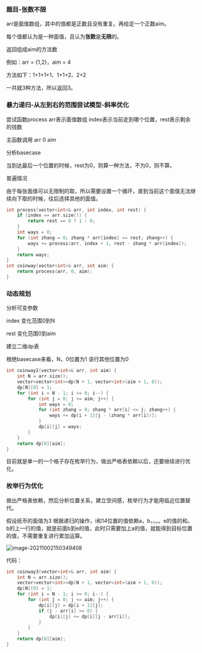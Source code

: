 ### 题目-张数不限

arr是面值数组，其中的值都是正数且没有重复。再给定一个正数aim。

每个值都认为是一种面值，且认为**张数**是**无限**的。

返回组成aim的方法数

例如：arr = {1,2}，aim = 4

方法如下：1+1+1+1、1+1+2、2+2

一共就3种方法，所以返回3。

### 暴力递归-从左到右的范围尝试模型-斜率优化

尝试函数process arr表示面值数组 index表示当前走到哪个位置，rest表示剩余的钱数

主函数调用 arr 0 aim

分析basecase

当到达最后一个位置的时候，rest为0，则算一种方法，不为0，则不算。

普遍情况

由于每张面值可以无限制的取，所以需要设置一个循环，直到当前这个面值无法继续向下取的时候，往后选择其他的面值。

```cpp
int process(vector<int>& arr, int index, int rest) {
	if (index == arr.size()) {
		return rest == 0 ? 1 : 0;
	}
	int ways = 0;
	for (int zhang = 0; zhang * arr[index] <= rest; zhang++) {
		ways += process(arr, index + 1, rest - zhang * arr[index]);
	}
	return ways;
}
int coinway(vector<int>& arr, int aim) {
	return process(arr, 0, aim);
}
```

### 动态规划

分析可变参数

index 变化范围0到N

rest 变化范围0到aim

建立二维dp表

根绝basecase来看，N，0位置为1 该行其他位置为0

```cpp
int coinway2(vector<int>& arr, int aim) {
	int N = arr.size();
	vector<vector<int>>dp(N + 1, vector<int>(aim + 1, 0));
	dp[N][0] = 1;
	for (int i = N - 1; i >= 0; i--) {
		for (int j = 0; j <= aim; j++) {
			int ways = 0;
			for (int zhang = 0; zhang * arr[i] <= j; zhang++) {
				ways += dp[i + 1][j - (zhang * arr[i])];
			}
			dp[i][j] = ways;
		}
	}
	return dp[0][aim];
}
```

目前就是单一的一个格子存在枚举行为，做出严格表依赖以后，还要继续进行优化。

### 枚举行为优化

做出严格表依赖，然后分析位置关系，建立空间感，枚举行为才能用临近位置替代。

假设纸币的面值为3 根据递归的操作，i和14位置的值依赖a，b，。。。e的值的和。b的上一行的值，就是前面b到e的值，此时只需要加上a的值，就能得到目标位置的值，不需要重复进行累加运算。

![image-20211002150349408](H:\wangchen\Documents\LeetCode\动态规划\11找零钱2.assets\image-20211002150349408.png)

代码：

```cpp
int coinway3(vector<int>& arr, int aim) {
	int N = arr.size();
	vector<vector<int>>dp(N + 1, vector<int>(aim + 1, 0));
	dp[N][0] = 1;
	for (int i = N - 1; i >= 0; i--) {
		for (int j = 0; j <= aim; j++) {
			dp[i][j] = dp[i + 1][j];
			if (j - arr[i] >= 0) {
				dp[i][j] += dp[i][j - arr[i]];
			}
		}
	}
	return dp[0][aim];
}
```

